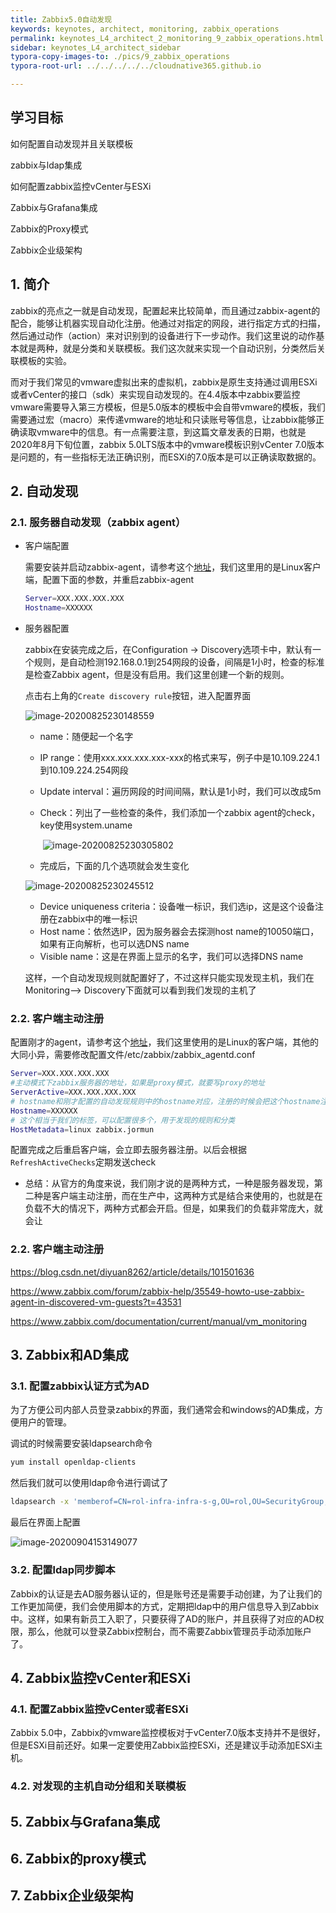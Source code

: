 ```yaml
---
title: Zabbix5.0自动发现
keywords: keynotes, architect, monitoring, zabbix_operations
permalink: keynotes_L4_architect_2_monitoring_9_zabbix_operations.html
sidebar: keynotes_L4_architect_sidebar
typora-copy-images-to: ./pics/9_zabbix_operations
typora-root-url: ../../../../../cloudnative365.github.io

---
```


## 学习目标

如何配置自动发现并且关联模板

zabbix与ldap集成

如何配置zabbix监控vCenter与ESXi

Zabbix与Grafana集成

Zabbix的Proxy模式

Zabbix企业级架构

## 1. 简介

zabbix的亮点之一就是自动发现，配置起来比较简单，而且通过zabbix-agent的配合，能够让机器实现自动化注册。他通过对指定的网段，进行指定方式的扫描，然后通过动作（action）来对识别到的设备进行下一步动作。我们这里说的动作基本就是两种，就是分类和关联模板。我们这次就来实现一个自动识别，分类然后关联模板的实验。

而对于我们常见的vmware虚拟出来的虚拟机，zabbix是原生支持通过调用ESXi或者vCenter的接口（sdk）来实现自动发现的。在4.4版本中zabbix要监控vmware需要导入第三方模板，但是5.0版本的模板中会自带vmware的模板，我们需要通过宏（macro）来传递vmware的地址和只读账号等信息，让zabbix能够正确读取vmware中的信息。有一点需要注意，到这篇文章发表的日期，也就是2020年8月下旬位置，zabbix 5.0LTS版本中的vmware模板识别vCenter 7.0版本是问题的，有一些指标无法正确识别，而ESXi的7.0版本是可以正确读取数据的。

## 2. 自动发现

### 2.1. 服务器自动发现（zabbix agent）

+ 客户端配置

  需要安装并启动zabbix-agent，请参考这个[地址](https://www.zabbix.com/download_agents)，我们这里用的是Linux客户端，配置下面的参数，并重启zabbix-agent

  ``` bash
  Server=XXX.XXX.XXX.XXX
  Hostname=XXXXXX
  ```

+ 服务器配置

  zabbix在安装完成之后，在Configuration -> Discovery选项卡中，默认有一个规则，是自动检测192.168.0.1到254网段的设备，间隔是1小时，检查的标准是检查Zabbix agent，但是没有启用。我们这里创建一个新的规则。

  点击右上角的`Create discovery rule`按钮，进入配置界面

  ![image-20200825230148559](/pages/keynotes/L4_architect/2_monitoring/pics/9_zabbix_operations/image-20200825230148559.png)

  + name：随便起一个名字

  + IP range：使用xxx.xxx.xxx.xxx-xxx的格式来写，例子中是10.109.224.1到10.109.224.254网段

  + Update interval：遍历网段的时间间隔，默认是1小时，我们可以改成5m

  + Check：列出了一些检查的条件，我们添加一个zabbix agent的check，key使用system.uname

    ​	![image-20200825230305802](/pages/keynotes/L4_architect/2_monitoring/pics/9_zabbix_operations/image-20200825230305802.png)

  + 完成后，下面的几个选项就会发生变化

  ![image-20200825230245512](/pages/keynotes/L4_architect/2_monitoring/pics/9_zabbix_operations/image-20200825230245512.png)

  + Device uniqueness criteria：设备唯一标识，我们选ip，这是这个设备注册在zabbix中的唯一标识
  + Host name：依然选IP，因为服务器会去探测host name的10050端口，如果有正向解析，也可以选DNS name
  + Visible name：这是在界面上显示的名字，我们可以选择DNS name

  这样，一个自动发现规则就配置好了，不过这样只能实现发现主机，我们在Monitoring--> Discovery下面就可以看到我们发现的主机了

  

### 2.2. 客户端主动注册

配置刚才的agent，请参考这个[地址](https://www.zabbix.com/download_agents)，我们这里使用的是Linux的客户端，其他的大同小异，需要修改配置文件/etc/zabbix/zabbix_agentd.conf

``` bash
Server=XXX.XXX.XXX.XXX
#主动模式下zabbix服务器的地址，如果是proxy模式，就要写proxy的地址
ServerActive=XXX.XXX.XXX.XXX
# hostname和刚才配置的自动发现规则中的hostname对应，注册的时候会把这个hostname注册过去
Hostname=XXXXXX
# 这个相当于我们的标签，可以配置很多个，用于发现的规则和分类
HostMetadata=linux zabbix.jormun
```

配置完成之后重启客户端，会立即去服务器注册。以后会根据`RefreshActiveChecks`定期发送check

+ 总结：从官方的角度来说，我们刚才说的是两种方式，一种是服务器发现，第二种是客户端主动注册，而在生产中，这两种方式是结合来使用的，也就是在负载不大的情况下，两种方式都会开启。但是，如果我们的负载非常庞大，就会让

### 2.2. 客户端主动注册

https://blog.csdn.net/diyuan8262/article/details/101501636

https://www.zabbix.com/forum/zabbix-help/35549-howto-use-zabbix-agent-in-discovered-vm-guests?t=43531

https://www.zabbix.com/documentation/current/manual/vm_monitoring

## 3. Zabbix和AD集成

### 3.1. 配置zabbix认证方式为AD

为了方便公司内部人员登录zabbix的界面，我们通常会和windows的AD集成，方便用户的管理。

调试的时候需要安装ldapsearch命令

``` bash
yum install openldap-clients
```

然后我们就可以使用ldap命令进行调试了

``` bash
ldapsearch -x 'memberof=CN=rol-infra-infra-s-g,OU=rol,OU=SecurityGroup,DC=UBRMB,DC=COM' -LLL -H ldaps://UBMPAPWP00001.ubrmb.com:636 -b 'dc=UBRMB,dc=COM' -D 'cn=s000006,ou=ServiceAccount,dc=UBRMB,dc=COM' -w 'RX6mxv5nyu' -o ldif-wrap=no
```

最后在界面上配置

![image-20200904153149077](/pages/keynotes/L4_architect/2_monitoring/pics/9_zabbix_operations/image-20200904153149077.png)

### 3.2. 配置ldap同步脚本

Zabbix的认证是去AD服务器认证的，但是账号还是需要手动创建，为了让我们的工作更加简便，我们会使用脚本的方式，定期把ldap中的用户信息导入到Zabbix中。这样，如果有新员工入职了，只要获得了AD的账户，并且获得了对应的AD权限，那么，他就可以登录Zabbix控制台，而不需要Zabbix管理员手动添加账户了。



## 4. Zabbix监控vCenter和ESXi

### 4.1. 配置Zabbix监控vCenter或者ESXi

Zabbix 5.0中，Zabbix的vmware监控模板对于vCenter7.0版本支持并不是很好，但是ESXi目前还好。如果一定要使用Zabbix监控ESXi，还是建议手动添加ESXi主机。

### 4.2. 对发现的主机自动分组和关联模板



## 5. Zabbix与Grafana集成



## 6. Zabbix的proxy模式



## 7. Zabbix企业级架构